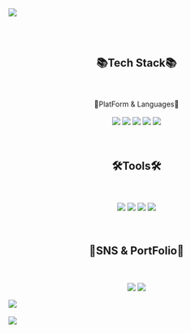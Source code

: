 <img src="https://capsule-render.vercel.app/api?type=waving&color=auto&height=200&section=header&text=개발자&nbsp;취업을&nbsp;희망하는&nbsp;이지훈&nbsp;입니다&fontSize=50" />

<br><br>
<div align="center">
	<h2>📚Tech Stack📚</h2>
	<br><br>
	🔶PlatForm & Languages🔶
	<br><br>
	<img src="https://img.shields.io/badge/JS-F7DF1E?style=flat&logo=JavaScript&logoColor=white" />
	<img src="https://img.shields.io/badge/HTML5-E34F26?style=flat&logo=HTML5&logoColor=white" />
	<img src="https://img.shields.io/badge/CSS3-1572B6?style=flat&logo=CSS3&logoColor=white" />
	<img src="https://img.shields.io/badge/jQuery-0769AD?style=flat&logo=jQuery&logoColor=white" />
	<img src="https://img.shields.io/badge/Oracle SQL-F80000?style=flat&logo=Oracle&logoColor=white" />
</div>
<br><br>
<div align="center">
	<h2>🛠️Tools🛠️</h2>
	<br><br>
	<img src="https://img.shields.io/badge/Eclipse IDE-2C2255?style=flat&logo=Eclipse&logoColor=white" />
	<img src="https://img.shields.io/badge/Visual Studio Code-007ACC?style=flat&logo=Visual Studio Code&logoColor=white" />
	<img src="https://img.shields.io/badge/Apache Tomcat-F8DC75?style=flat&logo=Apache Tomcat&logoColor=white" />
	<img src="https://img.shields.io/badge/GitHub-181717?style=flat&logo=GitHub&logoColor=white" />
</div>
<br><br>
<div align="center">
	<h2>📮SNS & PortFolio📮</h2>
	<br><br>
	<img src="https://img.shields.io/badge/Mail-EA4335?style=flat&logo=Gmail&logoColor=white" />
	<a href="https://ljhportfoliohome.modoo.at">
		<img src="https://img.shields.io/badge/PortFolio-EA4335?style=flat&logo=Starship&logoColor=white" />
	</a>
</div>

<img src="https://github-readme-stats.vercel.app/api/top-langs/?username=Ljihoon&layout=compact"><br><br>
<img src="https://github-readme-stats.vercel.app/api?username=Ljihoon&show_icons=true">


